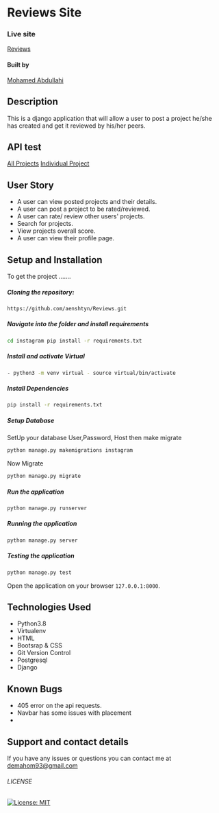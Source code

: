 # Reviews Site

### Live site

[Reviews](https://mohasreviews.herokuapp.com/)


#### Built by

[Mohamed Abdullahi](https://github.com/aenshtyn)

## Description

This is a django application that will allow a user to post a project he/she has created and get it reviewed by his/her peers.

## API test

[All Projects](https://mohasreviews.herokuapp.com/api/projects/)
[Individual Project](https://mohasreviews.herokuapp.com/api/project/project-id/1/)

## User Story

* A user can view posted projects and their details.
* A user can post a project to be rated/reviewed.
* A user can rate/ review other users' projects.
* Search for projects.
* View projects overall score.
* A user can view their profile page.

## Setup and Installation  
To get the project .......  
  
##### Cloning the repository:  
 ```bash 
https://github.com/aenshtyn/Reviews.git 
```
##### Navigate into the folder and install requirements  
 ```bash 
cd instagram pip install -r requirements.txt 
```
##### Install and activate Virtual  
 ```bash 
- python3 -m venv virtual - source virtual/bin/activate  
```  
##### Install Dependencies  
 ```bash 
 pip install -r requirements.txt 
```  
 ##### Setup Database  
  SetUp your database User,Password, Host then make migrate  
 ```bash 
python manage.py makemigrations instagram 
 ``` 
 Now Migrate  
 ```bash 
 python manage.py migrate 
```
##### Run the application  
 ```bash 
 python manage.py runserver 
``` 
##### Running the application  
 ```bash 
 python manage.py server 
```
##### Testing the application  
 ```bash 
 python manage.py test 
```
Open the application on your browser `127.0.0.1:8000`.  
  

## Technologies Used

* Python3.8
* Virtualenv
* HTML
* Bootsrap & CSS
* Git Version Control
* Postgresql
* Django

## Known Bugs  
* 405 error on the api requests.
* Navbar has some issues with placement
* 

## Support and contact details

If you have any issues or questions you can contact me at demahom93@gmail.com

###### LICENSE

[![License: MIT](https://img.shields.io/badge/License-MIT-yellow.svg)](https://opensource.org/licenses/MIT)
